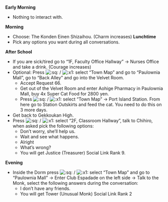 **Early Morning**

- Nothing to interact with.

**Morning**

- Choose: The Konden Einen Shizaihou. (Charm increases)
  **Lunchtime**
- Pick any options you want during all conversations.

**After School**

- If you are sick/tired go to “1F, Faculty Office Hallway” -> Nurses Office and take a drink. (Courage increases)
- Optional: Press ![:sq:](https://www.powerpyx.com/wp-includes/images/smilies/square.png) / ![:x1:](https://www.powerpyx.com/wp-includes/images/smilies/x1.png) select “Town Map” and go to “Paulownia Mall”, go to “Back Alley” and go into the Velvet Room.
  - Accept Request 66.
  - Get out of the Velvet Room and enter Aohige Pharmacy in Paulownia Mall, buy 4x Super Cat Food for 2800 yen.
  - Press ![:sq:](https://www.powerpyx.com/wp-includes/images/smilies/square.png) / ![:x1:](https://www.powerpyx.com/wp-includes/images/smilies/x1.png) select “Town Map” -> Port Island Station. From here go to Station Outskirts and feed the cat. You need to do this on 3 more days.
- Get back to Gekkoukan High.
- Press ![:sq:](https://www.powerpyx.com/wp-includes/images/smilies/square.png) / ![:x1:](https://www.powerpyx.com/wp-includes/images/smilies/x1.png) select “2F, Classroom Hallway”, talk to Chihiro, when asked pick the following options:
  - Don’t worry, she’ll help us.
  - Wait and see what happens.
  - Alright
  - What’s wrong?
  - You will get Justice (Treasurer) Social Link Rank 9.

**Evening**

- Inside the Dorm press ![:sq:](https://www.powerpyx.com/wp-includes/images/smilies/square.png) / ![:x1:](https://www.powerpyx.com/wp-includes/images/smilies/x1.png) select “Town Map” and go to “Paulownia Mall” -> Enter Club Espadade on the left side -> Talk to the Monk, select the following answers during the conversation:
  - I don’t have any friends.
  - You will get Tower (Unusual Monk) Social Link Rank 2
